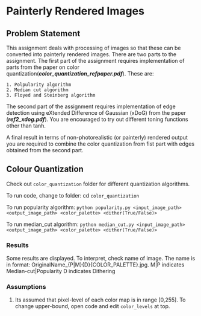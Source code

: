 # Painterly Rendered Images

## Problem Statement

This assignment deals with processing of images so that these can be converted into painterly rendered images. There are two parts to the assignment. The first part of the assignment requires implementation of parts from the paper on color quantization(***color_quantization_refpaper.pdf***). These are:
```
1. Polpularity algorithm
2. Median cut algorithm
3. Floyed and Steinberg algorithm 
```
The second part of the assignment requires implementation of edge detection using eXtended Difference of Gaussian (xDoG) from the paper (***ref2_xdog.pdf***). You are encouraged to try out different toning functions other than tanh.

A final result in terms of non-photorealistic (or painterly) rendered output you are required to combine the color quantization from fist part with edges obtained from the second part. 


## Colour Quantization

Check out `color_quantization` folder for different quantization algorithms.

To run code, change to folder: cd `color_quantization`

To run popularity algorithm: 
`python popularity.py <input_image_path> <output_image_path> <color_palette> <dither(True/False)>`

To run median_cut algorithm: 
`python median_cut.py <input_image_path> <output_image_path> <color_palette> <dither(True/False)>`

### Results

Some results are displayed. To interpret, check name of image. The name is in format:
OriginalName_{P|M}{D}{COLOR_PALETTE}.jpg. 
M|P indicates Median-cut|Popularity
D   indicates Dithering

### Assumptions

1. Its assumed that pixel-level of each color map is in range [0,255]. To change upper-bound, open code and edit `color_levels` at top.
